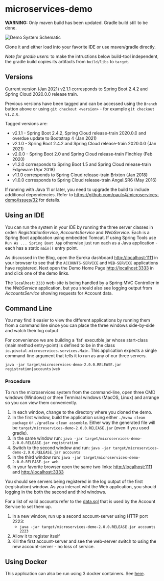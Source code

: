 # microservices-demo

**WARNING:** Only maven build has been updated.  Gradle build still to be done.

![Demo System Schematic](https://github.com/paulc4/microservices-demo/blob/master/mini-system.jpg)

Clone it and either load into your favorite IDE or use maven/gradle directly.

_Note for gradle users:_ to make the intructions below build-tool independent, the gradle build copies its artifacts from `build/libs` to `target`.

## Versions

Current version (Jan 2021) v2.1.1 corresponds to Spring Boot 2.4.2 and Spring Cloud 2020.0.0 release train.

Previous versions have been tagged and can be accessed using the `Branch` button above or using `git checkout <version>` - for example `git checkout v1.2.0`.

Tagged versions are:

* v2.1.1 - Spring Boot 2.4.2, Spring Cloud release-train 2020.0.0 and overdue update to Bootstrap 4 (Jan 2021)
* v2.1.0 - Spring Boot 2.4.2 and Spring Cloud release-train 2020.0.0 (Jan 2021)
* v2.0.0 - Spring Boot 2.0 and Spring Cloud release-train Finchley (Feb 2020)
* v1.2.0 corresponds to Spring Boot 1.5 and Spring Cloud release-train Edgeware (Apr 2018)
* v1.1.0 corresponds to Spring Cloud release-train Brixton (Jan 2018)
* v1.0.0 corresponds to Spring Cloud release-train Angel.SR6 (May 2016)

If running with Java 11 or later, you need to upgrade the build to include additional dependencies. Refer to https://github.com/paulc4/microservices-demo/issues/32 for details.

## Using an IDE

You can run the system in your IDE by running the three server classes in order: _RegistrationService_, _AccountsService_ and _WebService_.  Each is a Spring Boot application using embedded Tomcat.  If using Spring Tools use `Run As ... Spring Boot App` otherwise just run each as a Java application - each has a static `main()` entry point.

As discussed in the Blog, open the Eureka dashboard [http://localhost:1111](http://localhost:1111) in your browser to see that the `ACCOUNTS-SERVICE` and `WEB-SERVICE` applications have registered.  Next open the Demo Home Page [http://localhost:3333](http://localhost:3333) in and click one of the demo links.

The `localhost:3333` web-site is being handled by a Spring MVC Controller in the _WebService_ application, but you should also see logging output from _AccountsService_ showing requests for Account data.

## Command Line

You may find it easier to view the different applications by running them from a command line since you can place the three windows side-by-side and watch their log output

For convenience we are building a 'fat' executble jar whose start-class (main method entry-point) is defined to be in the class `io.pivotal.microservices.services.Main`.  This application expects a single command-line argument that tells it to run as any of our three servers.

```
java -jar target/microservices-demo-2.0.0.RELEASE.jar registration|accounts|web
```

### Procedure

To run the microservices system from the command-line, open three CMD windows (Windows) or three Terminal windows (MacOS, Linux) and arrange so you can view them conveniently.

 1. In each window, change to the directory where you cloned the demo.
 1. In the first window, build the application using either `./mvnw clean package` or `./gradlew clean assemble`.  Either way the
    generated file will be `target/microservices-demo-2.0.0.RELEASE.jar` (even if you used gradle).
 1. In the same window run: `java -jar target/microservices-demo-2.0.0.RELEASE.jar registration`
 1. Switch to the second window and run: `java -jar target/microservices-demo-2.0.0.RELEASE.jar accounts`
 1. In the third window run: `java -jar target/microservices-demo-2.0.0.RELEASE.jar web`
 1. In your favorite browser open the same two links: [http://localhost:1111](http://localhost:1111) and [http://localhost:3333](http://localhost:3333)

You should see servers being registered in the log output of the first (registration) window.
As you interact wiht the Web application, you should logging in the both the second and third windows.

For a list of valid accounts refer to the [data.sql](https://github.com/paulc4/microservices-demo/blob/master/src/main/resources/testdb/data.sql) that is used by the Account Service to set them up.

 1. In a new window, run up a second account-server using HTTP port 2223:
     * `java -jar target/microservices-demo-2.0.0.RELEASE.jar accounts 2223`
 1. Allow it to register itself
 1. Kill the first account-server and see the web-server switch to using the new account-server - no loss of service.

## Using Docker

This application can also be run using 3 docker containers. See [here](use-docker.md).

